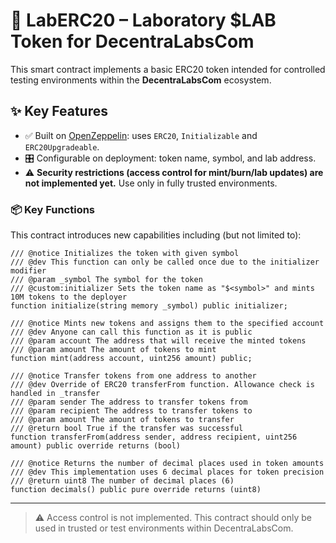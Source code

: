 # 🧪 LabERC20 – Laboratory $LAB Token for DecentraLabsCom

This smart contract implements a basic ERC20 token intended for controlled testing environments within the **DecentraLabsCom** ecosystem.

## ✨ Key Features

- ✅ Built on [OpenZeppelin](https://openzeppelin.com/contracts): uses `ERC20`, `Initializable` and `ERC20Upgradeable`.
- 🎛️ Configurable on deployment: token name, symbol, and lab address.
- ⚠️ **Security restrictions (access control for mint/burn/lab updates) are not implemented yet.** Use only in fully trusted environments.

### 📦 Key Functions

This contract introduces new capabilities including (but not limited to):

```solidity
/// @notice Initializes the token with given symbol
/// @dev This function can only be called once due to the initializer modifier
/// @param _symbol The symbol for the token
/// @custom:initializer Sets the token name as "$<symbol>" and mints 10M tokens to the deployer
function initialize(string memory _symbol) public initializer;
```

```solidity
/// @notice Mints new tokens and assigns them to the specified account
/// @dev Anyone can call this function as it is public
/// @param account The address that will receive the minted tokens
/// @param amount The amount of tokens to mint
function mint(address account, uint256 amount) public;
```

```solidity
/// @notice Transfer tokens from one address to another
/// @dev Override of ERC20 transferFrom function. Allowance check is handled in _transfer
/// @param sender The address to transfer tokens from
/// @param recipient The address to transfer tokens to
/// @param amount The amount of tokens to transfer
/// @return bool True if the transfer was successful
function transferFrom(address sender, address recipient, uint256 amount) public override returns (bool)
```

```solidity
/// @notice Returns the number of decimal places used in token amounts
/// @dev This implementation uses 6 decimal places for token precision
/// @return uint8 The number of decimal places (6)
function decimals() public pure override returns (uint8)
```

---

> ⚠️ Access control is not implemented. This contract should only be used in trusted or test environments within DecentraLabsCom.
